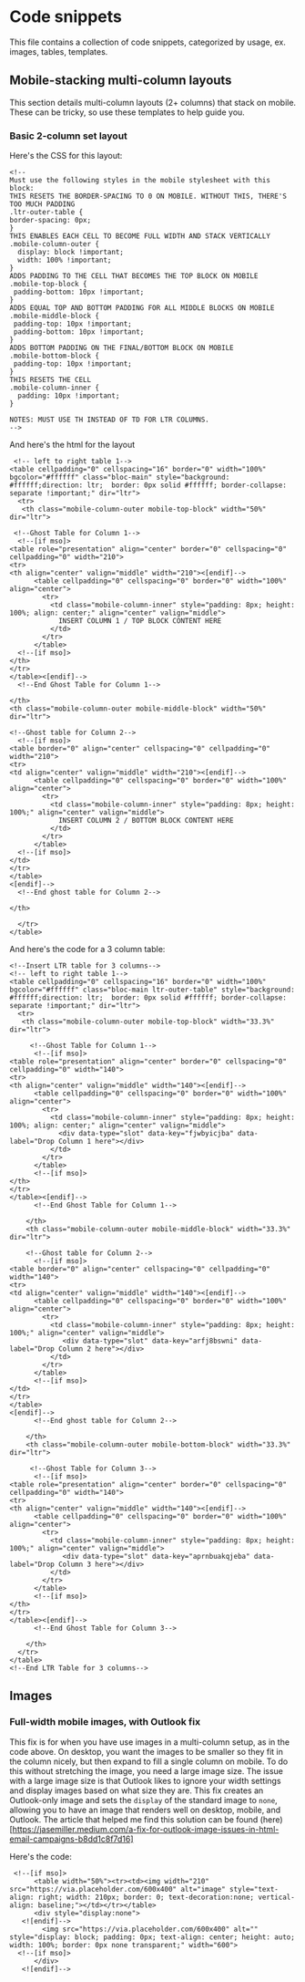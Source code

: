 # Code snippets

This file contains a collection of code snippets, categorized by usage, ex. images, tables, templates.

## Mobile-stacking multi-column layouts

This section details multi-column layouts (2+ columns) that stack on mobile. These can be tricky, so use these templates to help guide you.

### Basic 2-column set layout

Here's the CSS for this layout: 

    <!--
    Must use the following styles in the mobile stylesheet with this block:
    THIS RESETS THE BORDER-SPACING TO 0 ON MOBILE. WITHOUT THIS, THERE'S TOO MUCH PADDING
    .ltr-outer-table {
    border-spacing: 0px;
    }
    THIS ENABLES EACH CELL TO BECOME FULL WIDTH AND STACK VERTICALLY
    .mobile-column-outer {
      display: block !important;
      width: 100% !important;
    }
    ADDS PADDING TO THE CELL THAT BECOMES THE TOP BLOCK ON MOBILE
    .mobile-top-block {
     padding-bottom: 10px !important;
    }
    ADDS EQUAL TOP AND BOTTOM PADDING FOR ALL MIDDLE BLOCKS ON MOBILE
    .mobile-middle-block {
     padding-top: 10px !important;
     padding-bottom: 10px !important;
    }
    ADDS BOTTOM PADDING ON THE FINAL/BOTTOM BLOCK ON MOBILE
    .mobile-bottom-block {
     padding-top: 10px !important;
    }
    THIS RESETS THE CELL
    .mobile-column-inner {
      padding: 10px !important;
    }

    NOTES: MUST USE TH INSTEAD OF TD FOR LTR COLUMNS.
    -->
    
    
 And here's the html for the layout
 
 
     <!-- left to right table 1--> 
    <table cellpadding="0" cellspacing="16" border="0" width="100%" bgcolor="#ffffff" class="bloc-main" style="background: #ffffff;direction: ltr;  border: 0px solid #ffffff; border-collapse: separate !important;" dir="ltr">
      <tr>
       <th class="mobile-column-outer mobile-top-block" width="50%" dir="ltr">
     
     <!--Ghost Table for Column 1-->
      <!--[if mso]>
    <table role="presentation" align="center" border="0" cellspacing="0" cellpadding="0" width="210">
    <tr>
    <th align="center" valign="middle" width="210"><[endif]-->
          <table cellpadding="0" cellspacing="0" border="0" width="100%" align="center">
            <tr>
              <td class="mobile-column-inner" style="padding: 8px; height: 100%; align: center;" align="center" valign="middle">
                INSERT COLUMN 1 / TOP BLOCK CONTENT HERE
              </td>
            </tr>
          </table>
      <!--[if mso]>  
    </th>
    </tr>
    </table><[endif]-->
      <!--End Ghost Table for Column 1-->
     
    </th>
    <th class="mobile-column-outer mobile-middle-block" width="50%" dir="ltr">
     
    <!--Ghost table for Column 2-->
      <!--[if mso]>
    <table border="0" align="center" cellspacing="0" cellpadding="0" width="210">
    <tr>
    <td align="center" valign="middle" width="210"><[endif]-->
          <table cellpadding="0" cellspacing="0" border="0" width="100%" align="center">
            <tr>
              <td class="mobile-column-inner" style="padding: 8px; height: 100%;" align="center" valign="middle">
                INSERT COLUMN 2 / BOTTOM BLOCK CONTENT HERE
              </td>
            </tr>
          </table>
      <!--[if mso]>
    </td>
    </tr>
    </table>
    <[endif]-->
      <!--End ghost table for Column 2-->
     
    </th>
    
      </tr>
    </table>
<!--End LTR Table for 2 columns-->


And here's the code for a 3 column table:

    <!--Insert LTR table for 3 columns-->
    <!-- left to right table 1--> 
    <table cellpadding="0" cellspacing="16" border="0" width="100%" bgcolor="#ffffff" class="bloc-main ltr-outer-table" style="background: #ffffff;direction: ltr;  border: 0px solid #ffffff; border-collapse: separate !important;" dir="ltr">
      <tr>
       <th class="mobile-column-outer mobile-top-block" width="33.3%" dir="ltr">

         <!--Ghost Table for Column 1-->
          <!--[if mso]>
    <table role="presentation" align="center" border="0" cellspacing="0" cellpadding="0" width="140">
    <tr>
    <th align="center" valign="middle" width="140"><[endif]-->
          <table cellpadding="0" cellspacing="0" border="0" width="100%" align="center">
            <tr>
              <td class="mobile-column-inner" style="padding: 8px; height: 100%; align: center;" align="center" valign="middle">
                <div data-type="slot" data-key="fjwbyicjba" data-label="Drop Column 1 here"></div>
              </td>
            </tr>
          </table>
          <!--[if mso]>  
    </th>
    </tr>
    </table><[endif]-->
          <!--End Ghost Table for Column 1-->

        </th>
        <th class="mobile-column-outer mobile-middle-block" width="33.3%" dir="ltr">

        <!--Ghost table for Column 2-->
          <!--[if mso]>
    <table border="0" align="center" cellspacing="0" cellpadding="0" width="140">
    <tr>
    <td align="center" valign="middle" width="140"><[endif]-->
          <table cellpadding="0" cellspacing="0" border="0" width="100%" align="center">
            <tr>
              <td class="mobile-column-inner" style="padding: 8px; height: 100%;" align="center" valign="middle">
                 <div data-type="slot" data-key="arfj8bswni" data-label="Drop Column 2 here"></div>
              </td>
            </tr>
          </table>
          <!--[if mso]>
    </td>
    </tr>
    </table>
    <[endif]-->
          <!--End ghost table for Column 2-->

        </th>
        <th class="mobile-column-outer mobile-bottom-block" width="33.3%" dir="ltr">

         <!--Ghost Table for Column 3-->
          <!--[if mso]>
    <table role="presentation" align="center" border="0" cellspacing="0" cellpadding="0" width="140">
    <tr>
    <th align="center" valign="middle" width="140"><[endif]-->
          <table cellpadding="0" cellspacing="0" border="0" width="100%" align="center">
            <tr>
              <td class="mobile-column-inner" style="padding: 8px; height: 100%;" align="center" valign="middle">
                 <div data-type="slot" data-key="aprnbuakqjeba" data-label="Drop Column 3 here"></div>
              </td>
            </tr>
          </table>
          <!--[if mso]>  
    </th>
    </tr>
    </table><[endif]-->
          <!--End Ghost Table for Column 3-->

        </th>
      </tr>
    </table>
    <!--End LTR Table for 3 columns-->
    
    
    
  ## Images
  
### Full-width mobile images, with Outlook fix

This fix is for when you have use images in a multi-column setup, as in the code above. On desktop, you want the images to be smaller so they fit in the column nicely, but then expand to fill a single column on mobile. To do this without stretching the image, you need a large image size. The issue with a large image size is that Outlook likes to ignore your width settings and display images based on what size they are. This fix creates an Outlook-only image and sets the `display` of the standard image to `none`, allowing you to have an image that renders well on desktop, mobile, and Outlook. The article that helped me find this solution can be found (here)[https://jasemiller.medium.com/a-fix-for-outlook-image-issues-in-html-email-campaigns-b8dd1c8f7d16]


Here's the code: 

     <!--[if mso]>
          <table width="50%"><tr><td><img width="210" src="https://via.placeholder.com/600x400" alt="image" style="text-align: right; width: 210px; border: 0; text-decoration:none; vertical-align: baseline;"></td></tr></table>
          <div style="display:none">
       <![endif]-->
            <img src="https://via.placeholder.com/600x400" alt="" style="display: block; padding: 0px; text-align: center; height: auto; width: 100%; border: 0px none transparent;" width="600">
      <!--[if mso]>
          </div>
       <![endif]-->
